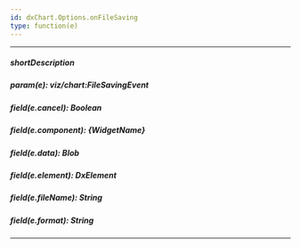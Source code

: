 ```yaml
---
id: dxChart.Options.onFileSaving
type: function(e)
---
```

---
##### shortDescription
<!-- Description goes here -->

##### param(e): viz/chart:FileSavingEvent
<!-- Description goes here -->

##### field(e.cancel): Boolean
<!-- Description goes here -->

##### field(e.component): {WidgetName}
<!-- Description goes here -->

##### field(e.data): Blob
<!-- Description goes here -->

##### field(e.element): DxElement
<!-- Description goes here -->

##### field(e.fileName): String
<!-- Description goes here -->

##### field(e.format): String
<!-- Description goes here -->

---
<!-- Description goes here -->
